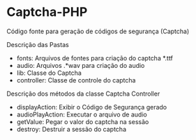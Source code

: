 Captcha-PHP
===========

Código fonte para geração de códigos de segurança (Captcha)

Descrição das Pastas

- fonts: Arquivos de fontes para criação do captcha *.ttf
- audio: Arquivos .*wav para criação do audio
- lib: Classe do Captcha
- controller: Classe de controle do captcha

Descrição dos métodos da classe Captcha Controller

- displayAction: Exibir o Código de Segurança gerado
- audioPlayAction: Executar o arquivo de audio
- getValue: Pegar o valor do captcha na sessão
- destroy: Destruir a sessão do captcha
